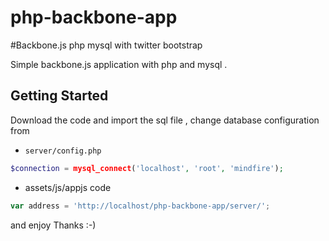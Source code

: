 php-backbone-app
================

#Backbone.js php mysql with twitter bootstrap

Simple backbone.js application with php and mysql .

## Getting Started

Download the code and import the sql file , change database configuration from
* `server/config.php`
```php
$connection = mysql_connect('localhost', 'root', 'mindfire');
```
* assets/js/appjs
code
```js
var address = 'http://localhost/php-backbone-app/server/';
```


and enjoy
Thanks :-)
